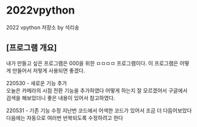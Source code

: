 # 2022vpython
2022 vpython 저장소 by 석리송
## [프로그램 개요]
내가 만들고 싶은 프로그램은 000을 위한 ㅁㅁㅁㅁ 프로그램이다. 이 프로그램은 어떻게 만들어서 저렇게 사용되면 좋겠다.


220530 - 새로운 기능 추가  
오늘은 카메라의 시점 전환 기능을 추가하였다
어떻게 하는지 잘 모르겠어서 구글에서 검색을 해보았더니 좋은 내용이 있어서 참고하였다.


220531 - 기존 기능 수정
지난번 코드에서 어색한 코드가 있어서 조금 더 다듬어보았다
다음에는 자동으로 여러번 반복되도록 수정하려고 한다
